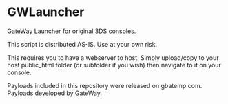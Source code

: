 # GWLauncher
GateWay Launcher for original 3DS consoles.

This script is distributed AS-IS. Use at your own risk.

This requires you to have a webserver to host. Simply upload/copy to your host public_html folder (or subfolder if you wish) then navigate to it on your console. 

Payloads included in this repository were released on gbatemp.com.
Payloads developed by GateWay.
